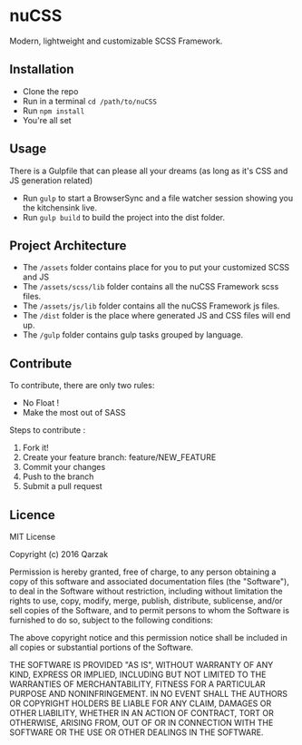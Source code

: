 # nuCSS
Modern, lightweight and customizable SCSS Framework.

## Installation

* Clone the repo
* Run in a terminal `cd /path/to/nuCSS`
* Run `npm install`
* You're all set

## Usage

There is a Gulpfile that can please all your dreams (as long as it's CSS and JS generation related)

* Run `gulp` to start a BrowserSync and a file watcher session showing you the kitchensink live.
* Run `gulp build` to build the project into the dist folder.

## Project Architecture

* The `/assets` folder contains place for you to put your customized SCSS and JS
* The `/assets/scss/lib` folder contains all the nuCSS Framework scss files.
* The `/assets/js/lib` folder contains all the nuCSS Framework js files.
* The `/dist` folder is the place where generated JS and CSS files will end up.
* The `/gulp` folder contains gulp tasks grouped by language.

## Contribute

To contribute, there are only two rules:  

* No Float !
* Make the most out of SASS

Steps to contribute :

1. Fork it!
2. Create your feature branch: feature/NEW_FEATURE
3. Commit your changes
4. Push to the branch
5. Submit a pull request

## Licence

MIT License

Copyright (c) 2016 Qarzak

Permission is hereby granted, free of charge, to any person obtaining a copy
of this software and associated documentation files (the "Software"), to deal
in the Software without restriction, including without limitation the rights
to use, copy, modify, merge, publish, distribute, sublicense, and/or sell
copies of the Software, and to permit persons to whom the Software is
furnished to do so, subject to the following conditions:

The above copyright notice and this permission notice shall be included in all
copies or substantial portions of the Software.

THE SOFTWARE IS PROVIDED "AS IS", WITHOUT WARRANTY OF ANY KIND, EXPRESS OR
IMPLIED, INCLUDING BUT NOT LIMITED TO THE WARRANTIES OF MERCHANTABILITY,
FITNESS FOR A PARTICULAR PURPOSE AND NONINFRINGEMENT. IN NO EVENT SHALL THE
AUTHORS OR COPYRIGHT HOLDERS BE LIABLE FOR ANY CLAIM, DAMAGES OR OTHER
LIABILITY, WHETHER IN AN ACTION OF CONTRACT, TORT OR OTHERWISE, ARISING FROM,
OUT OF OR IN CONNECTION WITH THE SOFTWARE OR THE USE OR OTHER DEALINGS IN THE
SOFTWARE.
